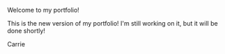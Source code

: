 Welcome to my portfolio! 

This is the new version of my portfolio! I'm still working on it, but it will be done shortly!

Carrie
